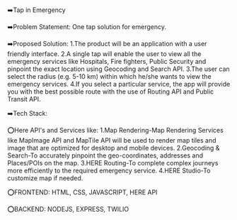 ➡️Tap in Emergency

➡️Problem Statement: One tap solution for emergency.

➡️Proposed Solution: 1.The product will be an application with a user friendly interface. 2.A single tap will enable the user to view all the emergency services like Hospitals, Fire fighters, Public Security and pinpoint the exact location using Geocoding and Search API. 3.The user can select the radius (e.g. 5-10 km) within which he/she wants to view the emergency services. 4.If you select a particular service, the app will provide you with the best possible route with the use of Routing API and Public Transit API.

➡️Tech Stack:

⭕Here API's and Services like: 1.Map Rendering-Map Rendering Services like MapImage API and MapTile API will be used to render map tiles and image that are optimized for desktop and mobile devices. 2.Geocoding & Search-To accurately pinpoint the geo-coordinates, addresses and Places/POIs on the map. 3.HERE Routing-To complete complex journeys more efficiently to the required emergency service. 4.HERE Studio-To customize map if needed.

⭕FRONTEND: HTML, CSS, JAVASCRIPT, HERE API

⭕BACKEND: NODEJS, EXPRESS, TWILIO
